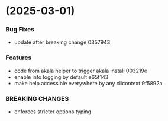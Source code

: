 #  (2025-03-01)


### Bug Fixes

* update after breaking change 0357943


### Features

* code from akala helper to trigger akala install 003219e
* enable info logging by default e65f143
* make help accessible everywhere by any clicontext 9f5892a


### BREAKING CHANGES

* enforces stricter options typing



